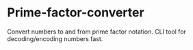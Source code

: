 # Prime-factor-converter
Convert numbers to and from prime factor notation. CLI tool for decoding/encoding numbers fast.
